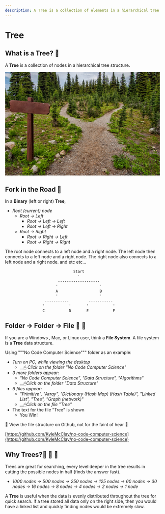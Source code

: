 ```yaml
---
description: A Tree is a collection of elements in a hierarchical tree structure
---
```


# Tree

## What is a Tree? 🌳 

A **Tree** is a collection of nodes in a hierarchical tree structure.

![Left or Right?](../.gitbook/assets/pexels-james-wheeler-1578750.jpg)

## Fork in the Road 🐾 

In a **Binary** \(left or right\) **Tree**,

* _Root \(current\) node_
  * _Root -&gt; Left_
    * _Root -&gt; Left -&gt; Left_
    * _Root -&gt; Left -&gt; Right_
  * _Root -&gt; Right_
    * _Root -&gt; Right -&gt; Left_
    * _Root -&gt; Right -&gt; Right_ 

The root node connects to a left node and a right node. The left node then connects to a left node and a right node. The right node also connects to a left node and a right node. and etc etc...

```text
                               Start
                                 '
                        -------------------
                       '                   '
                       A                   B
                       '                   '
                  -----------         -----------
                 '           '       '           '
                 C           D       E           F
```

## Folder -&gt; Folder -&gt; File 📁 📂 

If you are a Windows , Mac, or Linux user, think a **File System**. A file system is a **Tree** data structure. 

Using """No Code Computer Science""" folder as an example:

* _Turn on PC, while viewing the desktop_
  * \_\_🖱 _Click on the folder "No Code Computer Science"_
* _3 more folders appear:_ 
  * _"No Code Computer Science", "Data Structure", "Algorithms"_
  * \_\_🖱_Click on the folder "Data Structure"_
* _6 files appear:_ 
  * _"Primitive", "Array", "Dictionary \(Hash Map\) \(Hash Table\)", "Linked List", "Tree", "Graph \(network\)"_
  * \_\_🖱_Click on the file "Tree"_
* The text for the file "Tree" is shown
  * You Win!

😬 View the file structure on Github, not for the faint of hear 😬 

[https://github.com/KyleMcClay/no-code-computer-science](https://github.com/KyleMcClay/no-code-computer-science)

## Why Trees?🌳 🌴 🌲 

Trees are great for searching, every level deeper in the tree results in cutting the possible nodes in half \(finds the answer fast\).

* _1000 nodes -&gt; 500 nodes -&gt; 250 nodes -&gt; 125 nodes -&gt;  60 nodes  -&gt; 30 nodes -&gt; 16 nodes -&gt; 8 nodes -&gt;  4 nodes -&gt; 2 nodes -&gt; 1 node_ 

A **Tree** is useful when the data is evenly distributed throughout the tree for quick search. If a tree stored all data only on the right side, then you would have a linked list and quickly finding nodes would be extremely slow. 

